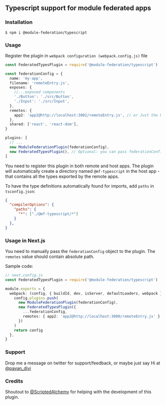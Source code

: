 ## Typescript support for module federated apps

### Installation
```
$ npm i @module-federation/typescript
```

### Usage
Register the plugin in `webpack configuration (webpack.config.js)` file

```typescript
const FederatedTypesPlugin = require('@module-federation/typescript')

const federationConfig = {
  name: 'my-app',
  filename: 'remoteEntry.js',
  exposes: {
    //...exposed components
    './Button': './src/Button',
    './Input': './src/Input',
  },
  remotes: {
    app2: 'app2@http://localhost:3002/remoteEntry.js', // or Just the URL 'http://localhost:3002/remoteEntry.js'
  },
  shared: ['react', 'react-dom'],
}

plugins: [
  // ...
  new ModuleFederationPlugin(federationConfig),
  new FederatedTypesPlugin(), // Optional: you can pass federationConfig object here as well
]
```

You need to register this plugin in both remote and host apps. The plugin will automatically create a directory named `@mf-typescript` in the host app - that contains all the types exported by the remote apps.

To have the type definitions automatically found for imports, add `paths` in `tsconfig.json`:

```json
{
  "compilerOptions": {
    "paths": {
      "*": ["./@mf-typescript/*"]
    }
  },
}
```

### Usage in Next.js
You need to manually pass the `federationConfig` object to the plugin. The `remotes` value should contain absolute path.

Sample code:
```typescript
// next.config.js
const FederatedTypesPlugin = require('@module-federation/typescript')

module.exports = {
  webpack: (config, { buildId, dev, isServer, defaultLoaders, webpack }) => {
    config.plugins.push(
      new ModuleFederationPlugin(federationConfig),
      new FederatedTypesPlugin({
        ...federationConfig,
        remotes: { app2: 'app2@http://localhost:3000/remoteEntry.js' }
      })
    )
    return config
  },
}
```

### Support
Drop me a message on twitter for support/feedback, or maybe just say Hi at [@pavan_divi](https://twitter.com/pavan_divi)

### Credits
Shoutout to [@ScriptedAlchemy](https://twitter.com/ScriptedAlchemy) for helping with the development of this plugin.
